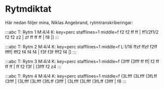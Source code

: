 ---
---

# Rytmdiktat
Här nedan följer mina, Niklas Angebrand, rytmtranskriberingar:

:::abc
T: Rytm 1
M:4/4
K: key=perc stafflines=1 middle=f
f2 f2 ff ff | ff1/2f1/2 f2 f2 z2 | zf ff ff ff | f8 |]
:::

:::abc
T: Rytm 2
M:4/4
K: key=perc stafflines=1 middle=f
L:1/16
ffzf ffzf f2ff ffff| fff2 f4 f4 f4 | f3f f3f fff2 f4 |]
:::

:::abc
T: Rytm 3
M:4/4
K: key=perc stafflines=1 middle=f
(3fff (3fff ff ff| f2 ff ff ff | ff f2 f3f | (3fff f2 z4
:::

:::abc
T: Rytm 4
M:4/4
K: key=perc stafflines=1 middle=f
(3Lfff (3Lfff (3fLff (3fff | (3Lfff (3Lfff (3fLff (3fff | (3Lfff (3Lfff (3fLff (3fff | f8
:::


